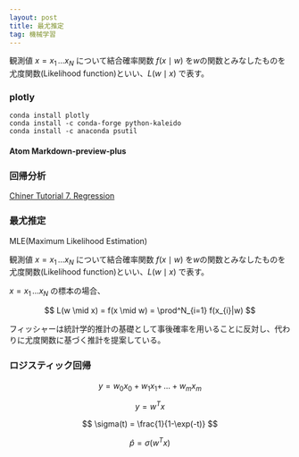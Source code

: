 ```yaml
---
layout: post
title: 最尤推定
tag: 機械学習
---
```


観測値 $x = x_{1}\,...x_{N}$ について結合確率関数 $f(x \mid w)$ を$w$の関数とみなしたものを尤度関数(Likelihood function)といい、$L(w \mid x)$ で表す。

### plotly

```shell
conda install plotly
conda install -c conda-forge python-kaleido
conda install -c anaconda psutil
```

#### Atom Markdown-preview-plus

### 回帰分析

[Chiner Tutorial 7. Regression](https://tutorials.chainer.org/ja/07_Regression_Analysis.html)

### 最尤推定

MLE(Maximum Likelihood Estimation)

観測値 $x = x_{1}\,...x_{N}$ について結合確率関数 $f(x \mid w)$ を$w$の関数とみなしたものを尤度関数(Likelihood function)といい、$L(w \mid x)$ で表す。

$x = x_{1}\,...x_{N}$ の標本の場合、

$$ L(w \mid x) = f(x \mid w) = \prod^N_{i=1} f(x_{i}|w) $$

フィッシャーは統計学的推計の基礎として事後確率を用いることに反対し、代わりに尤度関数に基づく推計を提案している。




### ロジスティック回帰

$$ y = w_{0}x_{0} + w_{1}x_{1} +\, ... + w_{m}x_{m} $$

$$ y = w^{T}x $$

$$ \sigma(t) = \frac{1}{1-\exp(-t)} $$

$$ \hat{p} = \sigma(w^{T}x) $$
